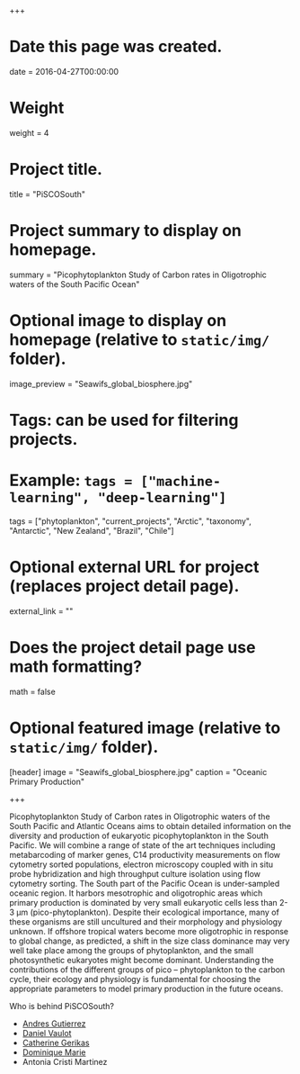+++
# Date this page was created.
date = 2016-04-27T00:00:00

# Weight
weight = 4

# Project title.
title = "PiSCOSouth"

# Project summary to display on homepage.
summary = "Picophytoplankton Study of Carbon rates in Oligotrophic waters of the South Pacific Ocean"

# Optional image to display on homepage (relative to `static/img/` folder).
image_preview = "Seawifs_global_biosphere.jpg"

# Tags: can be used for filtering projects.
# Example: `tags = ["machine-learning", "deep-learning"]`
tags = ["phytoplankton", "current_projects", "Arctic", "taxonomy", "Antarctic", "New Zealand", "Brazil", "Chile"]

# Optional external URL for project (replaces project detail page).
external_link = ""

# Does the project detail page use math formatting?
math = false

# Optional featured image (relative to `static/img/` folder).
[header]
image = "Seawifs_global_biosphere.jpg"
caption = "Oceanic Primary Production"

+++

Picophytoplankton Study of Carbon rates in Oligotrophic waters of the South Pacific and Atlantic Oceans aims to obtain detailed information on the diversity and production of eukaryotic picophytoplankton in the South Pacific. We will combine a range of state of the art techniques including metabarcoding of marker genes, C14 productivity measurements on flow cytometry sorted populations, electron microscopy coupled with in situ probe hybridization and high throughput culture isolation using flow cytometry sorting. 
The South part of the Pacific Ocean is under-sampled oceanic region. It harbors mesotrophic and oligotrophic areas which primary production is dominated by very small eukaryotic cells less than 2-3 μm (pico-phytoplankton). Despite their ecological importance, many of these organisms are still uncultured and their morphology and physiology unknown. If offshore tropical waters become more oligotrophic in response to global change, as predicted, a shift in the size class dominance may very well take place among the groups of phytoplankton, and the small photosynthetic eukaryotes might become dominant.  Understanding the contributions of the different groups of pico – phytoplankton to the carbon cycle, their ecology and physiology is fundamental for choosing the appropriate parameters to model primary production in the future oceans. 

Who is behind PiSCOSouth?

* [Andres Gutierrez]( https://www.researchgate.net/profile/Andres_Gutierrez22)
* [Daniel Vaulot]( http://daniel-vaulot.fr/)
* [Catherine Gerikas]( https://www.researchgate.net/profile/Catherine_Ribeiro)
* [Dominique Marie]( https://www.researchgate.net/profile/Dominique_Marie)
* Antonia Cristi Martinez


